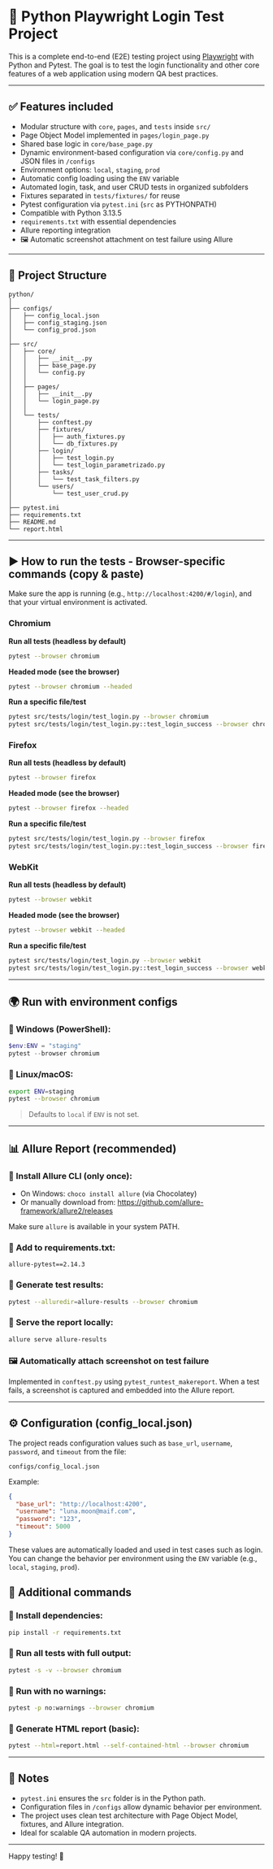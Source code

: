 
# 🧪 Python Playwright Login Test Project

This is a complete end-to-end (E2E) testing project using [Playwright](https://playwright.dev/python/) with Python and Pytest. The goal is to test the login functionality and other core features of a web application using modern QA best practices.

---

## ✅ Features included

- Modular structure with `core`, `pages`, and `tests` inside `src/`
- Page Object Model implemented in `pages/login_page.py`
- Shared base logic in `core/base_page.py`
- Dynamic environment-based configuration via `core/config.py` and JSON files in `/configs`
- Environment options: `local`, `staging`, `prod`
- Automatic config loading using the `ENV` variable
- Automated login, task, and user CRUD tests in organized subfolders
- Fixtures separated in `tests/fixtures/` for reuse
- Pytest configuration via `pytest.ini` (`src` as PYTHONPATH)
- Compatible with Python 3.13.5
- `requirements.txt` with essential dependencies
- Allure reporting integration
- 🖼️ Automatic screenshot attachment on test failure using Allure

---

## 📁 Project Structure

```
python/
│
├── configs/
│   ├── config_local.json
│   ├── config_staging.json
│   └── config_prod.json
│
├── src/
│   ├── core/
│   │   ├── __init__.py
│   │   ├── base_page.py
│   │   └── config.py
│   │
│   ├── pages/
│   │   ├── __init__.py
│   │   └── login_page.py
│   │
│   └── tests/
│       ├── conftest.py
│       ├── fixtures/
│       │   ├── auth_fixtures.py
│       │   └── db_fixtures.py
│       ├── login/
│       │   ├── test_login.py
│       │   └── test_login_parametrizado.py
│       ├── tasks/
│       │   └── test_task_filters.py
│       └── users/
│           └── test_user_crud.py
│
├── pytest.ini
├── requirements.txt
├── README.md
└── report.html
```

---

## ▶️ How to run the tests - Browser-specific commands (copy & paste)

Make sure the app is running (e.g., `http://localhost:4200/#/login`), and that your virtual environment is activated.

### Chromium

**Run all tests (headless by default)**
```bash
pytest --browser chromium
```

**Headed mode (see the browser)**
```bash
pytest --browser chromium --headed
```

**Run a specific file/test**
```bash
pytest src/tests/login/test_login.py --browser chromium
pytest src/tests/login/test_login.py::test_login_success --browser chromium
```


### Firefox

**Run all tests (headless by default)**
```bash
pytest --browser firefox
```

**Headed mode (see the browser)**
```bash
pytest --browser firefox --headed
```

**Run a specific file/test**
```bash
pytest src/tests/login/test_login.py --browser firefox
pytest src/tests/login/test_login.py::test_login_success --browser firefox
```

### WebKit

**Run all tests (headless by default)**
```bash
pytest --browser webkit
```

**Headed mode (see the browser)**
```bash
pytest --browser webkit --headed
```

**Run a specific file/test**
```bash
pytest src/tests/login/test_login.py --browser webkit
pytest src/tests/login/test_login.py::test_login_success --browser webkit
```

---

## 🌍 Run with environment configs

### 🔸 Windows (PowerShell):
```powershell
$env:ENV = "staging"
pytest --browser chromium
```

### 🔸 Linux/macOS:
```bash
export ENV=staging
pytest --browser chromium
```

> Defaults to `local` if `ENV` is not set.

---

## 📊 Allure Report (recommended)

### 🔸 Install Allure CLI (only once):
- On Windows: `choco install allure` (via Chocolatey)
- Or manually download from: https://github.com/allure-framework/allure2/releases

Make sure `allure` is available in your system PATH.

### 🔸 Add to requirements.txt:
```
allure-pytest==2.14.3
```

### 🔸 Generate test results:
```bash
pytest --alluredir=allure-results --browser chromium
```

### 🔸 Serve the report locally:
```bash
allure serve allure-results
```

### 🖼️ Automatically attach screenshot on test failure

Implemented in `conftest.py` using `pytest_runtest_makereport`. When a test fails, a screenshot is captured and embedded into the Allure report.

---


## ⚙️ Configuration (config_local.json)

The project reads configuration values such as `base_url`, `username`, `password`, and `timeout` from the file:

```
configs/config_local.json
```

Example:
```json
{
  "base_url": "http://localhost:4200",
  "username": "luna.moon@maif.com",
  "password": "123",
  "timeout": 5000
}
```

These values are automatically loaded and used in test cases such as login. You can change the behavior per environment using the `ENV` variable (e.g., `local`, `staging`, `prod`).


## 🧪 Additional commands

### 🔸 Install dependencies:
```bash
pip install -r requirements.txt
```

### 🔸 Run all tests with full output:
```bash
pytest -s -v --browser chromium
```

### 🔸 Run with no warnings:
```bash
pytest -p no:warnings --browser chromium
```

### 🔸 Generate HTML report (basic):
```bash
pytest --html=report.html --self-contained-html --browser chromium
```

---

## 🧠 Notes

- `pytest.ini` ensures the `src` folder is in the Python path.
- Configuration files in `/configs` allow dynamic behavior per environment.
- The project uses clean test architecture with Page Object Model, fixtures, and Allure integration.
- Ideal for scalable QA automation in modern projects.

---

Happy testing! 🚀

